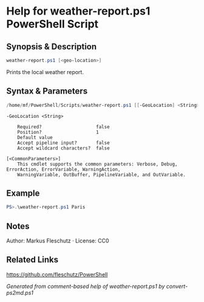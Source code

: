 # Help for weather-report.ps1 PowerShell Script

## Synopsis & Description
```powershell
weather-report.ps1 [<geo-location>]
```

Prints the local weather report.

## Syntax & Parameters
```powershell
/home/mf/PowerShell/Scripts/weather-report.ps1 [[-GeoLocation] <String>] [<CommonParameters>]
```

```
-GeoLocation <String>
    
    Required?                    false
    Position?                    1
    Default value                
    Accept pipeline input?       false
    Accept wildcard characters?  false
```

```
[<CommonParameters>]
    This cmdlet supports the common parameters: Verbose, Debug, ErrorAction, ErrorVariable, WarningAction, 
    WarningVariable, OutBuffer, PipelineVariable, and OutVariable.
```

## Example
```powershell
PS>.\weather-report.ps1 Paris
```


## Notes
Author: Markus Fleschutz · License: CC0

## Related Links
https://github.com/fleschutz/PowerShell

*Generated from comment-based help of weather-report.ps1 by convert-ps2md.ps1*

